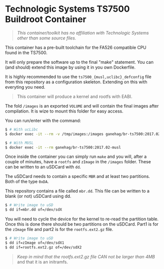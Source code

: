 # Technologic Systems TS7500 Buildroot Container

> *This container/toolkit has no affiliation with Technologic Systems other than some source files.*

This container has a pre-built toolchain for the FA526 compatible CPU found in the TS7500.

It will only prepare the software up to the final "make" statement. You can (and should) extend this
image by using it in you own Dockerfile.

It is highly recommended to use the `ts7500_{musl,uclibc}_defconfig` file from this repository as a configuration
skeleton. Extending on this with everyting you need.

> This container will produce a kernel and rootfs with EABI.

The fold `/images` is an exported `VOLUME` and will contain the final images after compilation. It is wize
to mount this folder for easy access.

You can run/enter with the command:

```bash
$ # With ucLibc
$ docker exec -it --rm -v /tmp/images:/images ganehag/br-ts7500:2017.02-uclibc
```

```bash
$ # With MUSL
$ docker exec -it --rm ganehag/br-ts7500:2017.02-musl
```

Once inside the container you can simply run `make` and you will, after a couple of minutes, have a `rootfs` and `zImage`
in the `/images` folder. These can be written to an uSDCard with `dd`.

The uSDCard needs to contain a specific `MBR` and at least two partitions. Both of the type `0xDA`.

This repository contains a file called `mbr.dd`. This file can be written to a blank (or not) uSDCard using dd.

```bash
$ # Write image to uSD
$ dd if=mbr.dd of=/dev/sdX
```

You will need to cycle the device for the kernel to re-read the partition table. Once this is done there should be two partitions on
the uSDCard. Part1 is for the `zImage` file and part2 is for the `rootfs.ext2.gz` file.

```bash
$ # Write image to uSD
$ dd if=zImage of=/dev/sdX1
$ dd if=rootfs.ext2.gz of=/dev/sdX2
```

> *Keep in mind that the rootfs.ext2.gz file CAN not be larger than 4MB* and that it is an initramfs.

